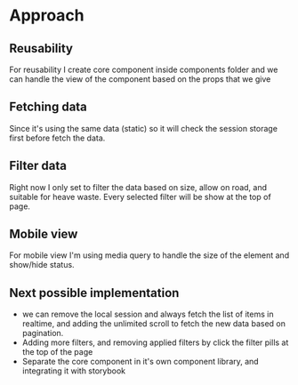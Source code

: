 # Approach

## Reusability
For reusability I create core component inside components folder and we can handle the view of the component based on the props that we give

## Fetching data
Since it's using the same data (static) so it will check the session storage first before fetch the data.

## Filter data
Right now I only set to filter the data based on size, allow on road, and suitable for heave waste. Every selected filter will be show at the top of page.

## Mobile view
For mobile view I'm using media query to handle the size of the element and show/hide status.

## Next possible implementation
* we can remove the local session and always fetch the list of items in realtime, and adding the unlimited scroll to fetch the new data based on pagination.
* Adding more filters, and removing applied filters by click the filter pills at the top of the page
* Separate the core component in it's own component library, and integrating it with storybook
